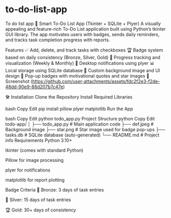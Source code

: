 # to-do-list-app
To do list app
🧠 Smart To-Do List App (Tkinter + SQLite + Plyer)
A visually appealing and feature-rich To-Do List application built using Python’s tkinter GUI library. The app motivates users with badges, sends daily reminders, and tracks task completion progress with reports.

Features
✅ Add, delete, and track tasks with checkboxes
🏆 Badge system based on daily consistency (Bronze, Silver, Gold)
📅 Progress tracking and visualization (Weekly & Monthly)
🔔 Desktop notifications using plyer
📊 Local storage using SQLite database
🎨 Custom background image and UI design
🌟 Pop-up badges with motivational quotes and star images
📸 Screenshot
(https://github.com/user-attachments/assets/fdc2f2e3-f2de-48dd-90e9-88d207b7c47e)

🛠 Installation
Clone the Repository
Install Required Libraries

bash Copy Edit pip install pillow plyer matplotlib Run the App

bash Copy Edit python todo_app.py Project Structure python Copy Edit todo-app/ │ ├── todo_app.py # Main application code ├── def.jpeg # Background image ├── star.png # Star image used for badge pop-ups ├── tasks.db # SQLite database (auto-generated) └── README.md # Project info Requirements Python 3.10+

tkinter (comes with standard Python)

Pillow for image processing

plyer for notifications

matplotlib for report plotting

Badge Criteria 🥉 Bronze: 3 days of task entries

🥈 Silver: 15 days of task entries

🏆 Gold: 30+ days of consistency
